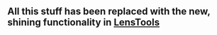 All this stuff has been replaced with the new, shining functionality in [LensTools](http://www.columbia.edu/~ap3020/LensTools/html)
-----------------------